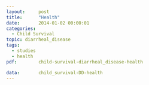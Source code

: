```yaml
---
layout:     post
title:      "Health"
date:       2014-01-02 00:00:01
categories: 
  - Child Survival
topic: diarrheal_disease
tags:       
  - studies
  - health
pdf:        child-survival-diarrheal_disease-health

data:       child_survival-DD-health
---
```

